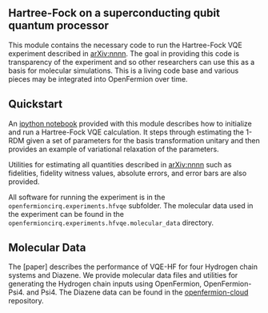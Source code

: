 Hartree-Fock on a superconducting qubit quantum processor
---------------------------------------------------------

This module contains the necessary code to run
the Hartree-Fock VQE experiment described in [arXiv:nnnn]().  The goal in providing this code is
transparency of the experiment and so other researchers can 
use this as a basis for molecular simulations.  This is a living code base 
and various pieces may be integrated into OpenFermion over time.  

Quickstart
----------
An [ipython notebook](quickstart.ipynb) provided with this module describes how to initialize and run
a Hartree-Fock VQE calculation.  It steps through estimating the 1-RDM
given a set of parameters for the basis transformation unitary and then provides an example of
variational relaxation of the parameters.  

Utilities for estimating all quantities described in [arXiv:nnnn]() such as fidelities,
fidelity witness values, absolute errors, and error bars are also provided.

All software for running the experiment is in the `openfermioncirq.experiments.hfvqe` subfolder.  The 
molecular data used in the experiment can be found in the 
`openfermioncirq.experiments.hfvqe.molecular_data` directory.  

Molecular Data
--------------
The [paper] describes the performance of VQE-HF for four Hydrogen chain systems and Diazene.  We provide
molecular data files and utilities for generating the Hydrogen chain inputs using OpenFermion, 
OpenFermion-Psi4. and Psi4. The Diazene data can be found in the 
[openfermion-cloud](https://github.com/quantumlib/OpenFermion/tree/master/cloud_library) repository.
